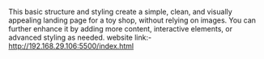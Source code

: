 This basic structure and styling create a simple, clean, and visually appealing landing page for a toy shop, without relying on images. You can further enhance it by adding more content, interactive elements, or advanced styling as needed.
website link:-http://192.168.29.106:5500/index.html
